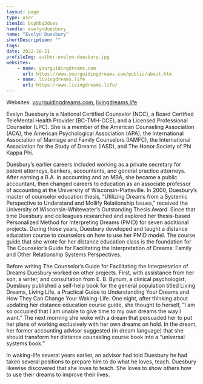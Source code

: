 ```yaml
---
layout: page
type: user
itemId: bcphbq3dues
handle: evelynduesbury
name: "Evelyn Duesbury"
shortDescription: ""
tags:
date: 2022-10-21
profileImg: author-evelyn-duesbury.jpg
websites:
    - name: yourguidingdreams.com
      url: https://www.yourguidingdreams.com/public/about.htm
    - name: livingdreams.life
      url: https://www.livingdreams.life/
---
```


Websites: [yourguidingdreams.com](http://www.yourguidingdreams.com/), [livingdreams.life](https://www.livingdreams.life/)

Evelyn Duesbury is a National Certified Counselor (NCC), a Board Certified TeleMental Health Provider (BC-TMH-CCE), and a Licensed Professional Counselor (LPC). She is a member of the American Counseling Association (ACA), the American Psychological Association (APA), the International Association of Marriage and Family Counselors (IAMFC), the International Association for the Study of Dreams (IASD), and The Honor Society of Phi Kappa Phi.

Duesbury’s earlier careers included working as a private secretary for patent attorneys, bankers, accountants, and general practice attorneys. After earning a B.A. in accounting and an MBA, she became a public accountant, then changed careers to education as an associate professor of accounting at the University of Wisconsin-Platteville. In 2000, Duesbury’s master of counselor education thesis, “Utilizing Dreams from a Systemic Perspective to Understand and Mollify Relationship Issues,” received the University of Wisconsin-Whitewater’s Outstanding Thesis Award. Since that time Duesbury and colleagues researched and explored her thesis-based Personalized Method for Interpreting Dreams (PMID) for seven additional projects. During those years, Duesbury developed and taught a distance education course to counselors on how to use her PMID model. The course guide that she wrote for her distance education class is the foundation for The Counselor’s Guide for Facilitating the Interpretation of Dreams: Family and Other Relationship Systems Perspectives.

Before writing The Counselor’s Guide for Facilitating the Interpretation of Dreams Duesbury worked on other projects. First, with assistance from her son, a writer, and consultation from E. B. Bynum, a clinical psychologist, Duesbury published a self-help book for the general population titled Living Dreams, Living Life, a Practical Guide to Understanding Your Dreams and How They Can Change Your Waking-Life. One night, after thinking about updating her distance education course guide, she thought to herself, “I am so occupied that I am unable to give time to my own dreams the way I want.” The next morning she woke with a dream that persuaded her to put her plans of working exclusively with her own dreams on hold. In the dream, her former accounting advisor suggested (in dream language) that she should transform her distance counseling course book into a “universal systems book.”

In waking-life several years earlier, an advisor had told Duesbury he had taken several positions to prepare him to do what he loves, teach. Duesbury likewise discovered that she loves to teach. She loves to show others how to use their dreams to improve their lives.
